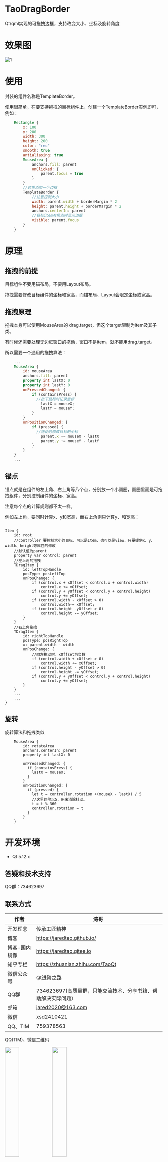 ﻿# TaoDragBorder

Qt/qml实现的可拖拽边框，支持改变大小、坐标及旋转角度

# 效果图

![1](1.gif)

# 使用

封装的组件名称是TemplateBorder。

使用很简单，在要支持拖拽的目标组件上，创建一个TemplateBorder实例即可，例如：

```qml
    Rectangle {
        x: 100
        y: 200
        width: 300
        height: 200
        color: "red"
        smooth: true
        antialiasing: true
        MouseArea {
            anchors.fill: parent
            onClicked: {
                parent.focus = true
            }
        }
        //这里添加一个边框
        TemplateBorder {
            //注意控制大小
            width: parent.width + borderMargin * 2
            height: parent.height + borderMargin * 2
            anchors.centerIn: parent
            //目标item有焦点时显示边框
            visible: parent.focus
        }
    }
```

# 原理

## 拖拽的前提

目标组件不要用锚布局，不要用Layout布局。

拖拽需要修改目标组件的坐标和宽高，而锚布局、Layout会限定坐标或宽高。

## 拖拽原理

拖拽本身可以使用MouseArea的 drag.target，但这个target限制为item及其子类。

有时候还需要处理无边框窗口的拖动，窗口不是item，就不能用drag.target。

所以需要一个通用的拖拽算法：
```qml
    ...
    MouseArea {
        id: mouseArea
        anchors.fill: parent
        property int lastX: 0
        property int lastY: 0
        onPressedChanged: {
            if (containsPress) {
              //按下鼠标时记录坐标
                lastX = mouseX;
                lastY = mouseY;
            }
        }
        onPositionChanged: {
            if (pressed) {
              //拖动时修改目标的坐标
                parent.x += mouseX - lastX
                parent.y += mouseY - lastY
            }
        }
    }
    ...
```
## 锚点

锚点就是在组件的左上角、右上角等八个点，分别放一个小圆圈，圆圈里面是可拖拽组件，分别控制组件的坐标、宽高。

注意每个点的计算规则都不太一样。

例如左上角，要同时计算x、y和宽高，而右上角则只计算y、和宽高：

```

Item {
    id: root
    //controller 要控制大小的目标，可以是Item，也可以是view，只要提供x、y、width、height等属性的修改
    //默认值为parent
    property var control: parent
    //左上角的拖拽
    TDragItem {
        id: leftTopHandle
        posType: posLeftTop
        onPosChange: {
            if (control.x + xOffset < control.x + control.width)
                control.x += xOffset;
            if (control.y + yOffset < control.y + control.height)
                control.y += yOffset;
            if (control.width - xOffset > 0)
                control.width-= xOffset;
            if (control.height -yOffset > 0)
                control.height -= yOffset;
        }
    }
    //右上角拖拽
    TDragItem {
        id: rightTopHandle
        posType: posRightTop
        x: parent.width - width
        onPosChange: {
            //向左拖动时，xOffset为负数
            if (control.width + xOffset > 0)
                control.width += xOffset;
            if (control.height - yOffset > 0)
                control.height -= yOffset;
            if (control.y + yOffset < control.y + control.height)
                control.y += yOffset;
        }
    }
    ...
    ...
}
```
## 旋转

旋转算法和拖拽类似
```
    MouseArea {
        id: rotateArea
        anchors.centerIn: parent
        property int lastX: 0

        onPressedChanged: {
          if (containsPress) {
            lastX = mouseX;
          }
        }
        onPositionChanged: {
          if (pressed) {
            let t = controller.rotation +(mouseX - lastX) / 5
            //这里的除以5，用来消除抖动。
            t = t % 360
            controller.rotation = t
          }
        }
    }
```

# 开发环境

* Qt 5.12.x

## 答疑和技术支持

QQ群：734623697

## 联系方式

| 作者 | 涛哥                           |
| ---- | -------------------------------- |
|开发理念 | 传承工匠精神 |
| 博客 | https://jaredtao.github.io/ |
|博客-国内镜像|https://jaredtao.gitee.io|
|知乎专栏| https://zhuanlan.zhihu.com/TaoQt |
|微信公众号| Qt进阶之路 |
|QQ群| 734623697(高质量群，只能交流技术、分享书籍、帮助解决实际问题）|
| 邮箱 | jared2020@163.com                |
| 微信 | xsd2410421                       |
| QQ、TIM | 759378563                      |

QQ(TIM)、微信二维码

<img src="https://gitee.com/jaredtao/jaredtao/raw/master/img/qq_connect.jpg?raw=true" width="30%" height="30%" /><img src="https://gitee.com/jaredtao/jaredtao/raw/master/img/weixin_connect.jpg?raw=true" width="30%" height="30%" />

*** 请放心联系我，乐于提供咨询服务，也可洽谈有偿技术支持相关事宜。  ***


## 赞助

<img src="https://gitee.com/jaredtao/jaredtao/raw/master/img/weixin.jpg?raw=true" width="30%" height="30%" /><img src="https://gitee.com/jaredtao/jaredtao/raw/master/img/zhifubao.jpg?raw=true" width="30%" height="30%" />

*** 觉得分享的内容还不错, 就请作者喝杯奶茶吧~~ ***

